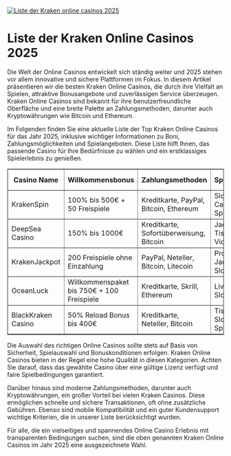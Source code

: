 [![Liste der Kraken online casinos 2025](https://123-caf.pages.dev/gitsignup.png)](https://vrmoo.ru/Bt82HjjY)

<h1>Liste der Kraken Online Casinos 2025</h1>  <p>Die Welt der Online Casinos entwickelt sich ständig weiter und 2025 stehen vor allem innovative und sichere Plattformen im Fokus. In diesem Artikel präsentieren wir die besten Kraken Online Casinos, die durch ihre Vielfalt an Spielen, attraktive Bonusangebote und zuverlässigen Service überzeugen. Kraken Online Casinos sind bekannt für ihre benutzerfreundliche Oberfläche und eine breite Palette an Zahlungsmethoden, darunter auch Kryptowährungen wie Bitcoin und Ethereum.</p>  <p>Im Folgenden finden Sie eine aktuelle Liste der Top Kraken Online Casinos für das Jahr 2025, inklusive wichtiger Informationen zu Boni, Zahlungsmöglichkeiten und Spielangeboten. Diese Liste hilft Ihnen, das passende Casino für Ihre Bedürfnisse zu wählen und ein erstklassiges Spielerlebnis zu genießen.</p>  <table border="1" cellspacing="0" cellpadding="8">   <thead>     <tr>       <th>Casino Name</th>       <th>Willkommensbonus</th>       <th>Zahlungsmethoden</th>       <th>Spielangebot</th>       <th>Besondere Funktionen</th>     </tr>   </thead>   <tbody>     <tr>       <td>KrakenSpin</td>       <td>100% bis 500€ + 50 Freispiele</td>       <td>Kreditkarte, PayPal, Bitcoin, Ethereum</td>       <td>Slots, Live Casino, Sportwetten</td>       <td>24/7 Kundenservice, Mobile App</td>     </tr>     <tr>       <td>DeepSea Casino</td>       <td>150% bis 1000€</td>       <td>Kreditkarte, Sofortüberweisung, Bitcoin</td>       <td>Jackpots, Tischspiele, Video Poker</td>       <td>Sichere SSL-Verschlüsselung, Treueprogramm</td>     </tr>     <tr>       <td>KrakenJackpot</td>       <td>200 Freispiele ohne Einzahlung</td>       <td>PayPal, Neteller, Bitcoin, Litecoin</td>       <td>Progressive Jackpots, Slots</td>       <td>Schnelle Auszahlungen, VIP Club</td>     </tr>     <tr>       <td>OceanLuck</td>       <td>Willkommenspaket bis 750€ + 100 Freispiele</td>       <td>Kreditkarte, Skrill, Ethereum</td>       <td>Live Dealer, Slots, Bingo</td>       <td>Regelmäßige Turniere, faire RNG-Spiele</td>     </tr>     <tr>       <td>BlackKraken Casino</td>       <td>50% Reload Bonus bis 400€</td>       <td>Kreditkarte, Neteller, Bitcoin</td>       <td>Tischspiele, Slots, Sportwetten</td>       <td>Multi-Device Support, 24/7 Chat</td>     </tr>   </tbody> </table>  <p>Die Auswahl des richtigen Online Casinos sollte stets auf Basis von Sicherheit, Spielauswahl und Bonuskonditionen erfolgen. Kraken Online Casinos bieten in der Regel eine hohe Qualität in diesen Kategorien. Achten Sie darauf, dass das gewählte Casino über eine gültige Lizenz verfügt und faire Spielbedingungen garantiert.</p>  <p>Darüber hinaus sind moderne Zahlungsmethoden, darunter auch Kryptowährungen, ein großer Vorteil bei vielen Kraken Casinos. Diese ermöglichen schnelle und sichere Transaktionen, oft ohne zusätzliche Gebühren. Ebenso sind mobile Kompatibilität und ein guter Kundensupport wichtige Kriterien, die in unserer Liste berücksichtigt wurden.</p>  <p>Für alle, die ein vielseitiges und spannendes Online Casino Erlebnis mit transparenten Bedingungen suchen, sind die oben genannten Kraken Online Casinos im Jahr 2025 eine ausgezeichnete Wahl.</p>